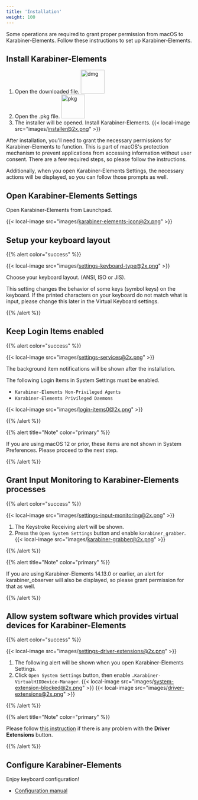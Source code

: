 ```yaml
---
title: 'Installation'
weight: 100
---
```


Some operations are required to grant proper permission from macOS to Karabiner-Elements.
Follow these instructions to set up Karabiner-Elements.

## Install Karabiner-Elements

1.  Open the downloaded file.
    <img src="images/dmg-icon@2x.png" alt="dmg" width="64" />
2.  Open the .pkg file.
    <img src="images/pkg-icon@2x.png" alt="pkg" width="64" />
3.  The installer will be opened. Install Karabiner-Elements.
    {{< local-image src="images/installer@2x.png" >}}

After installation, you'll need to grant the necessary permissions for Karabiner-Elements to function.
This is part of macOS's protection mechanism to prevent applications from accessing information without user consent.
There are a few required steps, so please follow the instructions.

Additionally, when you open Karabiner-Elements Settings, the necessary actions will be displayed, so you can follow those prompts as well.

## Open Karabiner-Elements Settings

Open Karabiner-Elements from Launchpad.

{{< local-image src="images/karabiner-elements-icon@2x.png" >}}

## Setup your keyboard layout

{{% alert color="success" %}}

{{< local-image src="images/settings-keyboard-type@2x.png" >}}

Choose your keyboard layout. (ANSI, ISO or JIS).

This setting changes the behavior of some keys (symbol keys) on the keyboard.
If the printed characters on your keyboard do not match what is input, please change this later in the Virtual Keyboard settings.

{{% /alert %}}

## Keep Login Items enabled

{{% alert color="success" %}}

{{< local-image src="images/settings-services@2x.png" >}}

The background item notifications will be shown after the installation.

The following Login Items in System Settings must be enabled.

-   `Karabiner-Elements Non-Privileged Agents`
-   `Karabiner-Elements Privileged Daemons`

{{< local-image src="images/login-items0@2x.png" >}}

{{% /alert %}}

{{% alert title="Note" color="primary" %}}

If you are using macOS 12 or prior, these items are not shown in System Preferences.
Please proceed to the next step.

{{% /alert %}}

## Grant Input Monitoring to Karabiner-Elements processes

{{% alert color="success" %}}

{{< local-image src="images/settings-input-monitoring@2x.png" >}}

1.  The Keystroke Receiving alert will be shown.
2.  Press the `Open System Settings` button and enable `karabiner_grabber`.
    {{< local-image src="images/karabiner-grabber@2x.png" >}}

{{% /alert %}}

{{% alert title="Note" color="primary" %}}

If you are using Karabiner-Elements 14.13.0 or earlier, an alert for karabiner_observer will also be displayed, so please grant permission for that as well.

{{% /alert %}}

## Allow system software which provides virtual devices for Karabiner-Elements

{{% alert color="success" %}}

{{< local-image src="images/settings-driver-extensions@2x.png" >}}

1.  The following alert will be shown when you open Karabiner-Elements Settings.
2.  Click `Open System Settings` button, then enable `.Karabiner-VirtualHIDDevice-Manager`.
    {{< local-image src="images/system-extension-blocked@2x.png" >}}
    {{< local-image src="images/driver-extensions@2x.png" >}}

{{% /alert %}}

{{% alert title="Note" color="primary" %}}

Please follow [this instruction](../../help/troubleshooting/kext-allow-button-does-not-work/) if there is any problem with the **Driver Extensions** button.

{{% /alert %}}

## Configure Karabiner-Elements

Enjoy keyboard configuration!

-   [Configuration manual](../../manual/configuration/)
